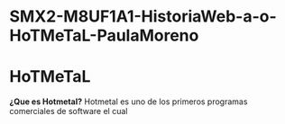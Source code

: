 # SMX2-M8UF1A1-HistoriaWeb-a-o-HoTMeTaL-PaulaMoreno
# HoTMeTaL

__¿Que es Hotmetal?__
Hotmetal es uno de los primeros programas comerciales de software el cual